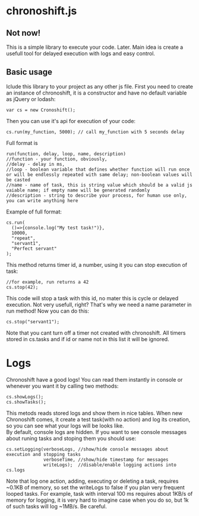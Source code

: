 chronoshift.js
===============
Not now!
--------

This is a simple library to execute your code. Later. Main idea is create a usefull tool for delayed execution with logs and easy control.

Basic usage
-----------
Iclude this library to your project as any other js file.
First you need to create an instance of chronoshift, it is a constructor and have no default variable as jQuery or lodash:

    var cs = new Cronoshift();

Then you can use it's api for execution of your code:

    cs.run(my_function, 5000); // call my_function with 5 seconds delay
Full format is

    run(function, delay, loop, name, description)
    //function - your function, obviously,
    //delay - delay in ms,
    //loop - boolean variable that defines whether function will run once or will be endlessly repeated with same delay; non-boolean values will be casted
    //name - name of task, this is string value which should be a valid js vaiable name; if empty name will be generated randomly
    //description - string to describe your process, for human use only, you can write anything here
Example of full format:

    cs.run(
      ()=>{console.log("My test task!")},
      10000,
      "repeat",
      "servant1",
      "Perfect servant"
    );
This method returns timer id, a number, using it you can stop execution of task:

    //for example, run returns a 42
    cs.stop(42);
This code will stop a task with this id, no mater this is cycle or delayed execution. Not very usefull, right? That's why we need a name parameter in run method! Now you can do this:

    cs.stop("servant1");
Note that you cant turn off a timer not created with chronoshift. All timers stored in cs.tasks and if id or name not in this list it will be ignored.

Logs
====
Chronoshift have a good logs! You can read them instantly in console or whenever you want it by calling two methods:

    cs.showLogs();
    cs.showTasks();
    
This metods reads stored logs and show them in nice tables. When new Chronoshift comes, it create a test task(with no action) and log its creation, so you can see what your logs will be looks like.  
By default, console logs are hidden. If you want to see console messages about runing tasks and stoping them you should use:

    cs.setLogging(verboseLogs, //show/hide console messages about execution and stopping tasks
                  verboseTime, //show/hide timestamp for messages
                  writeLogs);  //disable/enable logging actions into cs.logs

Note that log one action, adding, executing or deleting a task, requires ~0.1KB of memory, so set the writeLogs to false if you plan very frequent looped tasks. For example, task with interval 100 ms requires about 1KB/s of memory for logging, it is very hard to imagine case when you do so, but 1k of such tasks will log ~1MB/s. Be careful.
